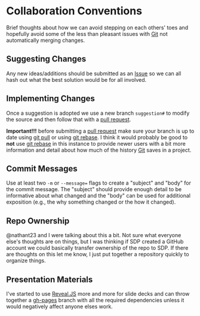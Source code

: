 # Collaboration Conventions
Brief thoughts about how we can avoid stepping on each others' toes and hopefully avoid some of the less than pleasant issues with [Git](https://www.git-scm.com) not automatically merging changes.

## Suggesting Changes
Any new ideas/additions should be submitted as an [Issue](https://github.com/wbuchanan/sdpConvening2017/issues) so we can all hash out what the best solution would be for all involved.  

## Implementing Changes
Once a suggestion is adopted we use a new branch `suggestion#` to modify the source and then follow that with a [pull request](https://www.git-scm.com/docs/git-request-pull).  

__Important!!!__ before submitting a [pull request](https://www.git-scm.com/docs/git-request-pull) make sure your branch is up to date using [git pull](https://www.git-scm.com/docs/git-pull) or using [git rebase](https://www.git-scm.com/docs/git-rebase).  I think it would probably be good to __not__ use [git rebase](https://www.git-scm.com/docs/git-rebase) in this instance to provide newer users with a bit more information and detail about how much of the history [Git](https://www.git-scm.com) saves in a project.


## Commit Messages
Use at least two `-m` or `--message=` flags to create a "subject" and "body" for the commit message.  The "subject" should provide enough detail to be informative about what changed and the "body" can be used for additional exposition (e.g., the why something changed or the how it changed).

## Repo Ownership
@nathant23 and I were talking about this a bit.  Not sure what everyone else's thoughts are on things, but I was thinking if SDP created a GitHub account we could basically transfer ownership of the repo to SDP.  If there are thoughts on this let me know, I just put together a repository quickly to organize things.

## Presentation Materials
I've started to use [Reveal.JS](http://lab.hakim.se/reveal-js/#/) more and more for slide decks and can throw together a [gh-pages](https://pages.github.com/) branch with all the required dependencies unless it would negatively affect anyone elses work.

 


